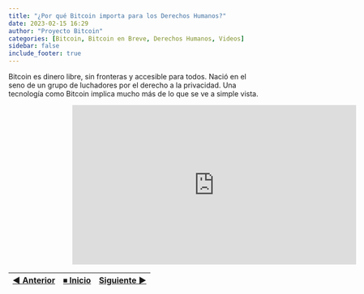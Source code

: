 ```yaml
---
title: "¿Por qué Bitcoin importa para los Derechos Humanos?"
date: 2023-02-15 16:29
author: "Proyecto Bitcoin"
categories: [Bitcoin, Bitcoin en Breve, Derechos Humanos, Videos]
sidebar: false 
include_footer: true
---
```


Bitcoin es dinero libre, sin fronteras y accesible para todos. Nació en el seno de un grupo de luchadores por el derecho a la privacidad. Una tecnología como Bitcoin implica mucho más de lo que se ve a simple vista.

<div style="width:50%; margin: auto;">

<iframe width="560" height="315" src="https://www.youtube-nocookie.com/embed/PTly3z-lEDs?si=Th0fVHXm-Sc3o3uQ" title="YouTube video player" frameborder="0" allow="accelerometer; autoplay; clipboard-write; encrypted-media; gyroscope; picture-in-picture; web-share" referrerpolicy="strict-origin-when-cross-origin" allowfullscreen></iframe>

</div>

|  [◀ Anterior](/intermedio/) | [⏹︎ Inicio](/intermedio/) | [Siguiente ▶](/"#"/) |
| :------------- | :-------------: | --------------: |